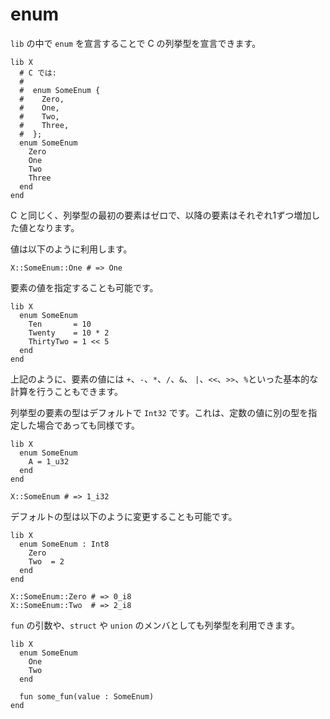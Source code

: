# enum

`lib` の中で `enum` を宣言することで C の列挙型を宣言できます。

```crystal
lib X
  # C では:
  #
  #  enum SomeEnum {
  #    Zero,
  #    One,
  #    Two,
  #    Three,
  #  };
  enum SomeEnum
    Zero
    One
    Two
    Three
  end
end
```

C と同じく、列挙型の最初の要素はゼロで、以降の要素はそれぞれ1ずつ増加した値となります。

値は以下のように利用します。

```crystal
X::SomeEnum::One # => One
```

要素の値を指定することも可能です。

```crystal
lib X
  enum SomeEnum
    Ten       = 10
    Twenty    = 10 * 2
    ThirtyTwo = 1 << 5
  end
end
```

上記のように、要素の値には `+`、`-`、`*`、`/`、`&`、 `|`、`<<`、`>>`、`%`といった基本的な計算を行うこともできます。

列挙型の要素の型はデフォルトで `Int32` です。これは、定数の値に別の型を指定した場合であっても同様です。

```crystal
lib X
  enum SomeEnum
    A = 1_u32
  end
end

X::SomeEnum # => 1_i32
```

デフォルトの型は以下のように変更することも可能です。

```crystal
lib X
  enum SomeEnum : Int8
    Zero
    Two  = 2
  end
end

X::SomeEnum::Zero # => 0_i8
X::SomeEnum::Two  # => 2_i8
```

`fun` の引数や、`struct` や `union` のメンバとしても列挙型を利用できます。

```crystal
lib X
  enum SomeEnum
    One
    Two
  end

  fun some_fun(value : SomeEnum)
end
```
